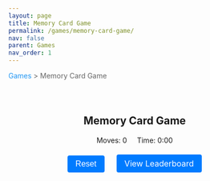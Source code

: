 ```yaml
---
layout: page
title: Memory Card Game
permalink: /games/memory-card-game/
nav: false
parent: Games
nav_order: 1
---
```


<div class="breadcrumb">
    <a href="/games/">Games</a> > Memory Card Game
</div>

<div class="game-container">
    <div class="game-header">
        <h2>Memory Card Game</h2>
        <div class="game-stats">
            <span>Moves: <span id="moves">0</span></span>
            <span>Time: <span id="time">0:00</span></span>
        </div>
    </div>
    <div class="game-controls">
        <button id="resetGame">Reset</button>
        <a href="/games/memory-leaderboard/" class="leaderboard-btn">View Leaderboard</a>
    </div>
    <div id="gameBoard" class="game-board"></div>
</div>

<style>
.breadcrumb {
    margin-bottom: 20px;
    color: #666;
}

.breadcrumb a {
    color: #2196F3;
    text-decoration: none;
}

.breadcrumb a:hover {
    text-decoration: underline;
}

.game-container {
    max-width: 800px;
    margin: 0 auto;
    padding: 20px;
    text-align: center;
}

.game-header {
    margin-bottom: 20px;
}

.game-stats {
    display: flex;
    justify-content: center;
    gap: 20px;
    margin: 10px 0;
}

.game-controls {
    margin-bottom: 20px;
}

.game-controls button, .leaderboard-btn {
    margin: 0 10px;
    padding: 8px 16px;
    font-size: 16px;
    cursor: pointer;
    background-color: #007bff;
    color: white;
    border: none;
    border-radius: 4px;
    text-decoration: none;
    display: inline-block;
}

.game-controls button:hover, .leaderboard-btn:hover {
    background-color: #0056b3;
}

.game-board {
    display: grid;
    grid-template-columns: repeat(4, 1fr);
    gap: 10px;
    margin: 0 auto;
    max-width: 600px;
}

.card {
    aspect-ratio: 1;
    background-color: #2196F3;
    border-radius: 5px;
    cursor: pointer;
    display: flex;
    align-items: center;
    justify-content: center;
    font-size: 2em;
    color: white;
    transition: transform 0.3s;
}

.card:hover {
    transform: scale(1.05);
}

.card.flipped {
    background-color: white;
    color: #2196F3;
    transform: rotateY(180deg);
}

.card.matched {
    background-color: #4CAF50;
    color: white;
}

#nameModal {
    display: none;
    position: fixed;
    top: 0;
    left: 0;
    width: 100%;
    height: 100%;
    background-color: rgba(0, 0, 0, 0.5);
    z-index: 1000;
}

.modal-content {
    position: relative;
    background-color: white;
    margin: 15% auto;
    padding: 20px;
    width: 80%;
    max-width: 500px;
    border-radius: 8px;
    text-align: center;
}

.modal-content h3 {
    margin-top: 0;
    color: #2196F3;
}

.modal-content input {
    width: 80%;
    padding: 8px;
    margin: 10px 0;
    border: 2px solid #2196F3;
    border-radius: 4px;
    font-size: 16px;
}

.modal-content button {
    padding: 8px 16px;
    font-size: 16px;
    cursor: pointer;
    background-color: #2196F3;
    color: white;
    border: none;
    border-radius: 4px;
    margin-top: 10px;
}

.modal-content button:hover {
    background-color: #1976D2;
}
</style>

<script>
document.addEventListener('DOMContentLoaded', function() {
    const gameBoard = document.getElementById('gameBoard');
    const movesDisplay = document.getElementById('moves');
    const timeDisplay = document.getElementById('time');
    const resetButton = document.getElementById('resetGame');
    
    let cards = [];
    let moves = 0;
    let timeElapsed = 0;
    let timer = null;
    let flippedCards = [];
    let matchedPairs = 0;
    let gameStarted = false;
    
    const emojis = ['🎮', '🎲', '🎯', '🎨', '🎭', '🎪', '🎟️', '🎠'];
    const totalPairs = emojis.length;
    
    // Create name input modal
    const modal = document.createElement('div');
    modal.id = 'nameModal';
    modal.innerHTML = `
        <div class="modal-content">
            <h3>New High Score!</h3>
            <p>Enter your name to save your score:</p>
            <input type="text" id="playerName" maxlength="20" placeholder="Your name">
            <button id="saveScore">Save Score</button>
        </div>
    `;
    document.body.appendChild(modal);
    
    function createBoard() {
        gameBoard.innerHTML = '';
        cards = [];
        moves = 0;
        timeElapsed = 0;
        matchedPairs = 0;
        flippedCards = [];
        gameStarted = false;
        movesDisplay.textContent = '0';
        timeDisplay.textContent = '0:00';
        
        // Create pairs of cards
        const cardValues = [...emojis, ...emojis];
        // Shuffle cards
        for (let i = cardValues.length - 1; i > 0; i--) {
            const j = Math.floor(Math.random() * (i + 1));
            [cardValues[i], cardValues[j]] = [cardValues[j], cardValues[i]];
        }
        
        // Create card elements
        cardValues.forEach((value, index) => {
            const card = document.createElement('div');
            card.className = 'card';
            card.dataset.value = value;
            card.dataset.index = index;
            card.addEventListener('click', flipCard);
            gameBoard.appendChild(card);
            cards.push(card);
        });
    }
    
    function flipCard() {
        if (flippedCards.length === 2 || this.classList.contains('flipped') || 
            this.classList.contains('matched')) return;
        
        // Start the game on first card flip
        if (!gameStarted) {
            gameStarted = true;
            startTimer();
        }
        
        this.classList.add('flipped');
        this.textContent = this.dataset.value;
        flippedCards.push(this);
        
        if (flippedCards.length === 2) {
            moves++;
            movesDisplay.textContent = moves;
            checkMatch();
        }
    }
    
    function checkMatch() {
        const [card1, card2] = flippedCards;
        const match = card1.dataset.value === card2.dataset.value;
        
        if (match) {
            card1.classList.add('matched');
            card2.classList.add('matched');
            matchedPairs++;
            
            if (matchedPairs === totalPairs) {
                clearInterval(timer);
                setTimeout(() => {
                    checkHighScore();
                }, 500);
            }
        } else {
            setTimeout(() => {
                card1.classList.remove('flipped');
                card2.classList.remove('flipped');
                card1.textContent = '';
                card2.textContent = '';
            }, 1000);
        }
        
        flippedCards = [];
    }
    
    function startTimer() {
        if (timer) clearInterval(timer);
        timer = setInterval(() => {
            timeElapsed++;
            const minutes = Math.floor(timeElapsed / 60);
            const seconds = timeElapsed % 60;
            timeDisplay.textContent = `${minutes}:${seconds.toString().padStart(2, '0')}`;
        }, 1000);
    }
    
    function checkHighScore() {
        const highScores = JSON.parse(localStorage.getItem('memoryHighScores') || '[]');
        const currentScore = {
            moves: moves,
            time: timeElapsed,
            date: new Date().toISOString()
        };
        
        // Check if this is a high score (top 10)
        if (highScores.length < 10 || 
            moves < highScores[highScores.length - 1].moves || 
            (moves === highScores[highScores.length - 1].moves && 
             timeElapsed < highScores[highScores.length - 1].time)) {
            showNameModal(currentScore);
        }
    }
    
    function showNameModal(score) {
        modal.style.display = 'block';
        const saveButton = document.getElementById('saveScore');
        const nameInput = document.getElementById('playerName');
        
        saveButton.onclick = () => {
            const playerName = nameInput.value.trim();
            if (playerName) {
                saveHighScore(playerName, score);
                modal.style.display = 'none';
                nameInput.value = '';
            }
        };
    }
    
    function saveHighScore(playerName, score) {
        const highScores = JSON.parse(localStorage.getItem('memoryHighScores') || '[]');
        highScores.push({
            name: playerName,
            ...score
        });
        
        // Sort by moves (primary) and time (secondary)
        highScores.sort((a, b) => {
            if (a.moves !== b.moves) return a.moves - b.moves;
            return a.time - b.time;
        });
        
        // Keep only top 10 scores
        highScores.splice(10);
        
        localStorage.setItem('memoryHighScores', JSON.stringify(highScores));
    }
    
    resetButton.addEventListener('click', () => {
        clearInterval(timer);
        createBoard();
    });
    
    // Initial draw
    createBoard();
});
</script> 